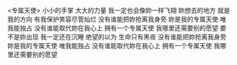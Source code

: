 <专属天使>
小小的手掌
大大的力量
我一定也会像妳一样飞翔
妳想去的地方
就是我的方向
有我保护笑容尽管灿烂
没有谁能把妳抢离我身旁
妳是我的专属天使
唯我能独占
没有谁能取代妳在我心上
拥有一个专属天使
我哪里还需要别的愿望
要不是妳出现
我一定还在沉睡
绝望的以为
生命只有黑夜
没有谁能把妳抢离我身旁
妳是我的专属天使
唯我能独占
没有谁能取代妳在我心上
拥有一个专属天使
我哪里还需要别的愿望